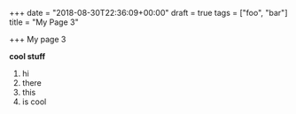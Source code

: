 +++
date = "2018-08-30T22:36:09+00:00"
draft = true
tags = ["foo", "bar"]
title = "My Page 3"

+++
My page 3

**cool stuff**

1. hi
2. there
3. this 
4. is cool